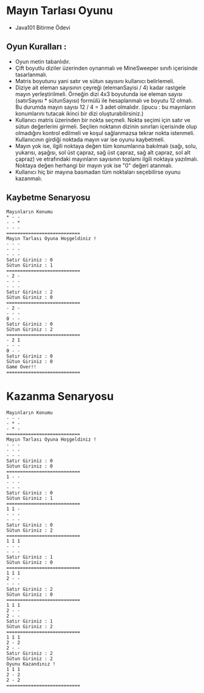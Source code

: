 # Mayın Tarlası Oyunu
- Java101 Bitirme Ödevi 
## Oyun Kuralları :
- Oyun metin tabanlıdır.
- Çift boyutlu diziler üzerinden oynanmalı ve MineSweeper sınıfı içerisinde tasarlanmalı.
- Matris boyutunu yani satır ve sütun sayısını kullanıcı belirlemeli.
- Diziye ait eleman sayısının çeyreği (elemanSayisi / 4) kadar rastgele mayın yerleştirilmeli. Örneğin dizi 4x3 boyutunda ise eleman sayısı (satırSayısı * sütunSayısı) formülü ile hesaplanmalı ve boyutu 12 olmalı. Bu durumda mayın sayısı 12 / 4 = 3 adet olmalıdır. (ipucu : bu mayınların konumlarını tutacak ikinci bir dizi oluşturabilirsiniz.)
- Kullanıcı matris üzerinden bir nokta seçmeli. Nokta seçimi için satır ve sütun değerlerini girmeli.
  Seçilen noktanın dizinin sınırları içerisinde olup olmadığını kontrol edilmeli ve koşul sağlanmazsa tekrar nokta istenmeli.
  Kullanıcının girdiği noktada mayın var ise oyunu kaybetmeli.
- Mayın yok ise, ilgili noktaya değen tüm konumlarına bakılmalı (sağı, solu, yukarısı, aşağısı, sol üst çapraz, sağ üst çapraz, sağ alt çapraz, sol alt çapraz) ve etrafındaki mayınların sayısının toplamı ilgili noktaya yazılmalı. Noktaya değen herhangi bir mayın yok ise "0" değeri atanmalı.
- Kullanıcı hiç bir mayına basmadan tüm noktaları seçebilirse oyunu kazanmalı.

## Kaybetme Senaryosu

``````
Mayınların Konumu
* - -
- - *
- - -
===========================
Mayın Tarlası Oyuna Hoşgeldiniz !
- - - 
- - - 
- - -
Satır Giriniz : 0
Sütun Giriniz : 1
===========================
- 2 -
- - -
- - -
Satır Giriniz : 2
Sütun Giriniz : 0
===========================
- 2 -
- - -
0 - -
Satır Giriniz : 0
Sütun Giriniz : 2
===========================
- 2 1
- - -
0 - -
Satır Giriniz : 0
Sütun Giriniz : 0
Game Over!!
===========================
``````
# Kazanma Senaryosu

``````
Mayınların Konumu
- - -
- * - 
- * - 
=========================== 
Mayın Tarlası Oyuna Hoşgeldiniz ! 
- - - 
- - - 
- - - 
Satır Giriniz : 0 
Sütun Giriniz : 0 
=========================== 
1 - - 
- - - 
- - - 
Satır Giriniz : 0 
Sütun Giriniz : 1 
=========================== 
1 1 - 
- - - 
- - - 
Satır Giriniz : 0 
Sütun Giriniz : 2 
=========================== 
1 1 1 
- - - 
- - - 
Satır Giriniz : 1 
Sütun Giriniz : 0 
=========================== 
1 1 1 
2 - - 
- - - 
Satır Giriniz : 2 
Sütun Giriniz : 0 
=========================== 
1 1 1 
2 - - 
2 - - 
Satır Giriniz : 1 
Sütun Giriniz : 2 
=========================== 
1 1 1 
2 - 2 
2 - - 
Satır Giriniz : 2 
Sütun Giriniz : 2 
Oyunu Kazandınız ! 
1 1 1 
2 - 2 
2 - 2 
===========================
``````